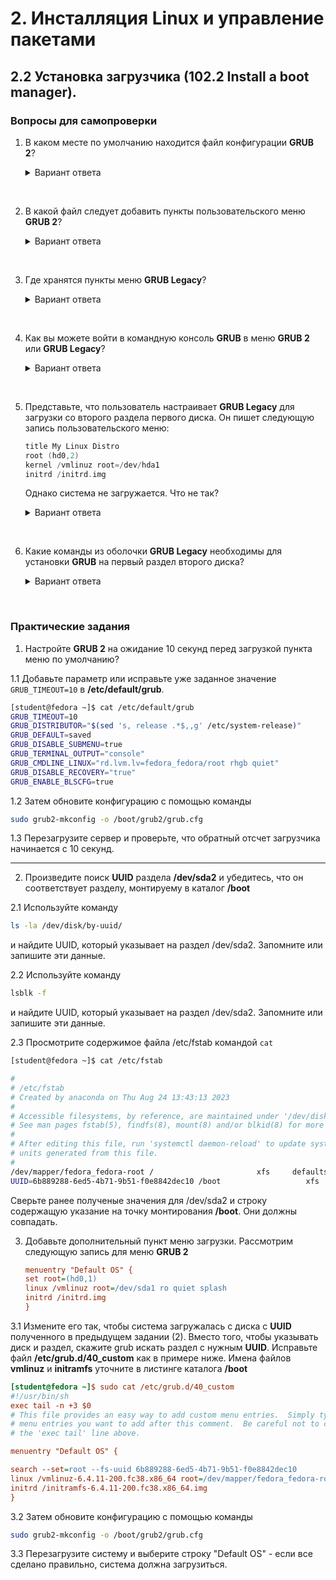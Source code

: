 # 2. Инсталляция Linux и управление пакетами
## 2.2 Установка загрузчика (102.2 Install a boot manager).

### Вопросы для самопроверки

1. В каком месте по умолчанию находится файл конфигурации **GRUB 2**? 
    <details>
    <summary>Вариант ответа</summary>

    ```c
    /boot/grub/grub.cfg
    ```
    
    </details>
<br> 


2. В какой файл следует добавить пункты пользовательского меню **GRUB 2**? 

    <details>
    <summary>Вариант ответа</summary>

    **/etc/grub.d/40_custom**
    
    </details>
<br> 


3. Где хранятся пункты меню **GRUB Legacy**? 

    <details>
    <summary>Вариант ответа</summary>

    **/boot/grub/menu.lst**
    
    </details>
<br> 


4. Как вы можете войти в командную консоль **GRUB** в меню **GRUB 2** или **GRUB Legacy**? 

    <details>
    <summary>Вариант ответа</summary>

    Нажмите **`c`** на экране меню.
    
    </details>
<br> 


5. Представьте, что пользователь настраивает **GRUB Legacy** для загрузки со второго раздела первого диска. Он пишет следующую запись пользовательского меню: 
    ```c
    title My Linux Distro
    root (hd0,2)
    kernel /vmlinuz root=/dev/hda1
    initrd /initrd.img
    ```
    Однако система не загружается. Что не так? 

    <details>
    <summary>Вариант ответа</summary>

    Загрузочный раздел неправильный. Помните, что, в отличие от GRUB 2, GRUB Legacy считает разделы с нуля. Таким образом, правильная команда для второго раздела первого диска должна быть **root (hd0,1)**.
    
    </details>
<br> 

6. Какие команды из оболочки **GRUB Legacy** необходимы для установки **GRUB** на первый раздел второго диска?

    <details>
    <summary>Вариант ответа</summary>

    ```c
    grub> root (hd1,0)
    grub> setup (hd1)
    ```
    
    </details>
<br> 


### Практические задания

1.  Настройте **GRUB 2** на ожидание 10 секунд перед загрузкой пункта меню по умолчанию? 

1.1 Добавьте параметр или исправьте уже заданное значение `GRUB_TIMEOUT=10` в **/etc/default/grub**.
```sh
[student@fedora ~]$ cat /etc/default/grub
GRUB_TIMEOUT=10
GRUB_DISTRIBUTOR="$(sed 's, release .*$,,g' /etc/system-release)"
GRUB_DEFAULT=saved
GRUB_DISABLE_SUBMENU=true
GRUB_TERMINAL_OUTPUT="console"
GRUB_CMDLINE_LINUX="rd.lvm.lv=fedora_fedora/root rhgb quiet"
GRUB_DISABLE_RECOVERY="true"
GRUB_ENABLE_BLSCFG=true
```

1.2 Затем обновите конфигурацию с помощью команды 
```sh
sudo grub2-mkconfig -o /boot/grub2/grub.cfg
```

1.3 Перезагрузите сервер и проверьте, что обратный отсчет загрузчика начинается с 10 секунд. 

---
2. Произведите поиск **UUID** раздела **/dev/sda2** и убедитесь, что он соответствует разделу, монтируему в каталог **/boot**

2.1 Используйте команду
```sh
ls -la /dev/disk/by-uuid/ 
```
и найдите UUID, который указывает на раздел /dev/sda2. Запомните или запишите эти данные.

2.2 Используйте команду
```sh
lsblk -f 
```
и найдите UUID, который указывает на раздел /dev/sda2. Запомните или запишите эти данные.

2.3 Просмотрите содержимое файла /etc/fstab командой `cat`
```sh
[student@fedora ~]$ cat /etc/fstab

#
# /etc/fstab
# Created by anaconda on Thu Aug 24 13:43:13 2023
#
# Accessible filesystems, by reference, are maintained under '/dev/disk/'.
# See man pages fstab(5), findfs(8), mount(8) and/or blkid(8) for more info.
#
# After editing this file, run 'systemctl daemon-reload' to update systemd
# units generated from this file.
#
/dev/mapper/fedora_fedora-root /                       xfs     defaults        0 0
UUID=6b889288-6ed5-4b71-9b51-f0e8842dec10 /boot                   xfs     defaults        0 0
```
Сверьте ранее полученые значения для /dev/sda2 и строку содержащую указание на точку монтирования **/boot**. Они должны совпадать.

3.  Добавьте дополнительный пункт меню загрузки. Рассмотрим следующую запись для меню **GRUB 2** 
    ```ini
    menuentry "Default OS" {
    set root=(hd0,1)
    linux /vmlinuz root=/dev/sda1 ro quiet splash
    initrd /initrd.img
    }
    ```
3.1 Измените его так, чтобы система загружалась с диска с **UUID** полученного в предыдущем задании (2). Вместо того, чтобы указывать диск и раздел, скажите grub искать раздел с нужным **UUID**. Исправьте файл  **/etc/grub.d/40_custom** как в примере ниже. Имена файлов **vmlinuz** и **initramfs** уточните в листинге каталога **/boot**
```ini
[student@fedora ~]$ sudo cat /etc/grub.d/40_custom
#!/usr/bin/sh
exec tail -n +3 $0
# This file provides an easy way to add custom menu entries.  Simply type the
# menu entries you want to add after this comment.  Be careful not to change
# the 'exec tail' line above.

menuentry "Default OS" {

search --set=root --fs-uuid 6b889288-6ed5-4b71-9b51-f0e8842dec10
linux /vmlinuz-6.4.11-200.fc38.x86_64 root=/dev/mapper/fedora_fedora-root ro quiet splash
initrd /initramfs-6.4.11-200.fc38.x86_64.img
}
```

3.2 Затем обновите конфигурацию с помощью команды 
```sh
sudo grub2-mkconfig -o /boot/grub2/grub.cfg
```

3.3 Перезагрузите систему и выберите строку "Default OS" - если все сделано правильно, система должна загрузиться.
